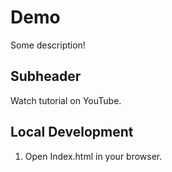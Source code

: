 # Demo

Some description!

## Subheader

Watch tutorial on YouTube.

## Local Development

1. Open Index.html in your browser.
